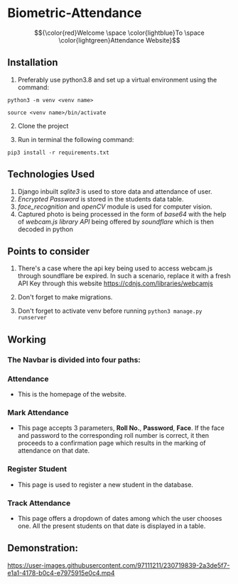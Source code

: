 # Biometric-Attendance
$${\color{red}Welcome \space \color{lightblue}To \space \color{lightgreen}Attendance Website}$$
## Installation
1. Preferably use python3.8 and set up a virtual environment using the command:
```
python3 -m venv <venv name>
```
```
source <venv name>/bin/activate
```

2. Clone the project

3. Run in terminal the following command: 
```
pip3 install -r requirements.txt
```

## Technologies Used

1. Django inbuilt _sqlite3_ is used to store data and attendance of user.
2. _Encrypted Password_ is stored in the students data table.
3. _face_recognition_ and _openCV_ module is used for computer vision.
4. Captured photo is being processed in the form of _base64_ with the help of _webcam.js library API_ being offered by _soundflare_ which is then decoded in python

## Points to consider

1. There's a case where the api key being used to access webcam.js through soundflare be expired. In such a scenario, replace it with a fresh API Key through this website https://cdnjs.com/libraries/webcamjs

2. Don't forget to make migrations.

3. Don't forget to activate venv before running ```python3 manage.py runserver```

## Working

### The Navbar is divided into four paths:

### Attendance
+ This is the homepage of the website.

### Mark Attendance

+ This page accepts 3 parameters, **Roll No.**, **Password**, **Face**.
If the face and password to the corresponding roll number is correct, it then proceeds to a confirmation page which results in the marking of attendance on that date.

### Register Student
+ This page is used to register a new student in the database.

### Track Attendance
+ This page offers a dropdown of dates among which the user chooses one. All the present students on that date is displayed in a table.

## Demonstration:

https://user-images.githubusercontent.com/97111211/230719839-2a3de5f7-e1a1-4178-b0c4-e7975915e0c4.mp4


